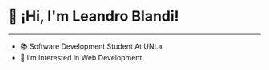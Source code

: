 # 👋 ¡Hi, I'm Leandro Blandi!
***

- 📚 Software Development Student At UNLa
- 👀 I’m interested in Web Development

<!---
leandroblandi/leandroblandi is a ✨ special ✨ repository because its `README.md` (this file) appears on your GitHub profile.
You can click the Preview link to take a look at your changes.
--->
